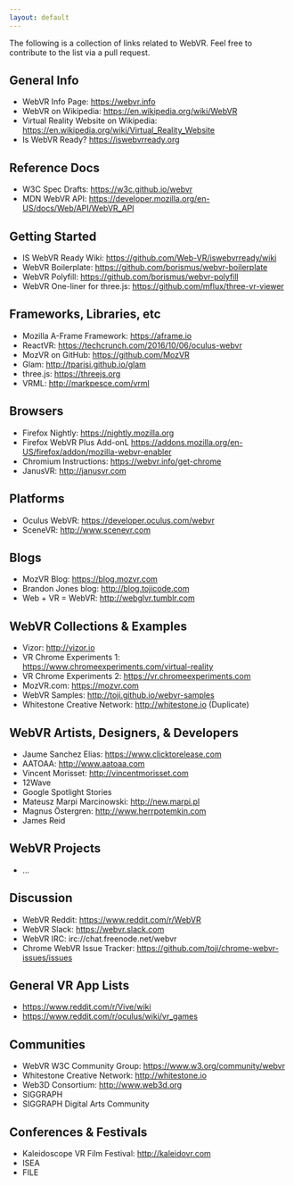 ```yaml
---
layout: default
---
```

The following is a collection of links related to WebVR. Feel free to contribute to the list via a pull request.

## General Info
- WebVR Info Page: <https://webvr.info>
- WebVR on Wikipedia: <https://en.wikipedia.org/wiki/WebVR>
- Virtual Reality Website on Wikipedia: <https://en.wikipedia.org/wiki/Virtual_Reality_Website>
- Is WebVR Ready? <https://iswebvrready.org>

## Reference Docs
- W3C Spec Drafts: <https://w3c.github.io/webvr>
- MDN WebVR API: <https://developer.mozilla.org/en-US/docs/Web/API/WebVR_API>

## Getting Started
- IS WebVR Ready Wiki: <https://github.com/Web-VR/iswebvrready/wiki>
- WebVR Boilerplate: <https://github.com/borismus/webvr-boilerplate>
- WebVR Polyfill: <https://github.com/borismus/webvr-polyfill>
- WebVR One-liner for three.js: <https://github.com/mflux/three-vr-viewer>

## Frameworks, Libraries, etc
- Mozilla A-Frame Framework: <https://aframe.io>
- ReactVR: <https://techcrunch.com/2016/10/06/oculus-webvr>
- MozVR on GitHub: <https://github.com/MozVR>
- Glam: <http://tparisi.github.io/glam>
- three.js: <https://threejs.org>
- VRML: <http://markpesce.com/vrml>

## Browsers
- Firefox Nightly: <https://nightly.mozilla.org>
- Firefox WebVR Plus Add-onL <https://addons.mozilla.org/en-US/firefox/addon/mozilla-webvr-enabler>
- Chromium Instructions: <https://webvr.info/get-chrome>
- JanusVR: <http://janusvr.com>

## Platforms
- Oculus WebVR: <https://developer.oculus.com/webvr>
- SceneVR: <http://www.scenevr.com>

## Blogs
- MozVR Blog: <https://blog.mozvr.com>
- Brandon Jones blog: <http://blog.tojicode.com>
- Web + VR = WebVR: <http://webglvr.tumblr.com>

## WebVR Collections & Examples
- Vizor: <http://vizor.io>
- VR Chrome Experiments 1: <https://www.chromeexperiments.com/virtual-reality>
- VR Chrome Experiments 2: <https://vr.chromeexperiments.com>
- MozVR.com: <https://mozvr.com>
- WebVR Samples: <http://toji.github.io/webvr-samples>
- Whitestone Creative Network: <http://whitestone.io> (Duplicate)

## WebVR Artists, Designers, & Developers
- Jaume Sanchez Elias: <https://www.clicktorelease.com>
- AATOAA: <http://www.aatoaa.com>
- Vincent Morisset: <http://vincentmorisset.com>
- 12Wave
- Google Spotlight Stories
- Mateusz Marpi Marcinowski: <http://new.marpi.pl>
- Magnus Östergren: <http://www.herrpotemkin.com>
- James Reid

## WebVR Projects
- ...

## Discussion
- WebVR Reddit: <https://www.reddit.com/r/WebVR>
- WebVR Slack: <https://webvr.slack.com>
- WebVR IRC: irc://chat.freenode.net/webvr
- Chrome WebVR Issue Tracker: <https://github.com/toji/chrome-webvr-issues/issues>

## General VR App Lists
- <https://www.reddit.com/r/Vive/wiki>
- <https://www.reddit.com/r/oculus/wiki/vr_games>

## Communities
- WebVR W3C Community Group: <https://www.w3.org/community/webvr>
- Whitestone Creative Network: <http://whitestone.io>
- Web3D Consortium: <http://www.web3d.org>
- SIGGRAPH
- SIGGRAPH Digital Arts Community

## Conferences & Festivals
- Kaleidoscope VR Film Festival: <http://kaleidovr.com>
- ISEA
- FILE
